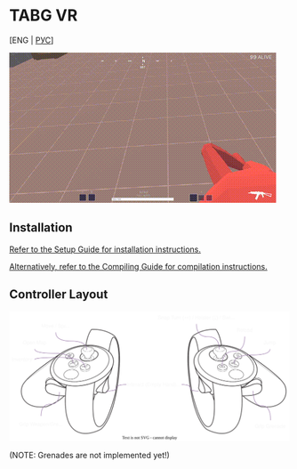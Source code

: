 # TABG VR
[ENG | [РУС](README_RU.md)]

![Shooting Test](img/shoot_test.gif)

## Installation
[Refer to the Setup Guide for installation instructions.](SETUP.md)

[Alternatively, refer to the Compiling Guide for compilation instructions.](COMPILING.md)

## Controller Layout
![Controller Layout](auxillary/controller_layout.svg)

(NOTE: Grenades are not implemented yet!)